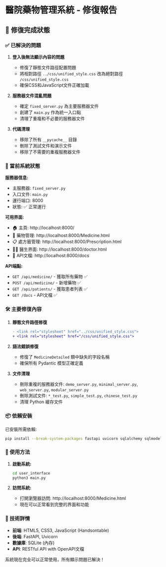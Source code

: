 # 醫院藥物管理系統 - 修復報告

## 🎯 修復完成狀態

### ✅ 已解決的問題

1. **登入後無法顯示內容的問題**
   - 修復了靜態文件路徑配置問題
   - 將相對路徑 `../css/unified_style.css` 改為絕對路徑 `/css/unified_style.css`
   - 確保CSS和JavaScript文件正確加載

2. **服務器文件混亂問題**
   - 確定 `fixed_server.py` 為主要服務器文件
   - 創建了 `main.py` 作為統一入口點
   - 清理了重複和不必要的服務器文件

3. **代碼清理**
   - 移除了所有 `__pycache__` 目錄
   - 刪除了測試文件和演示文件
   - 移除了不需要的重複服務器文件

### 🚀 當前系統狀態

**服務器信息:**
- 主服務器: `fixed_server.py`
- 入口文件: `main.py`
- 運行端口: 8000
- 狀態: ✅ 正常運行

**可用界面:**
- 🏠 主頁: http://localhost:8000/
- 💊 藥物管理: http://localhost:8000/Medicine.html
- 📋 處方籤管理: http://localhost:8000/Prescription.html
- 👨‍⚕️ 醫生界面: http://localhost:8000/doctor.html
- 📖 API文檔: http://localhost:8000/docs

**API端點:**
- `GET /api/medicine/` - 獲取所有藥物 ✅
- `POST /api/medicine/` - 新增藥物 ✅
- `GET /api/patients/` - 獲取患者列表 ✅
- `GET /docs` - API文檔 ✅

### 🛠️ 主要修復內容

1. **靜態文件路徑修復**
   ```diff
   - <link rel="stylesheet" href="../css/unified_style.css">
   + <link rel="stylesheet" href="/css/unified_style.css">
   ```

2. **語法錯誤修復**
   - 修復了 `MedicineDetailed` 類中缺失的字段名稱
   - 確保所有 Pydantic 模型正確定義

3. **文件清理**
   - 刪除重複的服務器文件: `demo_server.py`, `minimal_server.py`, `web_server.py`, `modular_server.py`
   - 刪除測試文件: `*_test.py`, `simple_test.py`, `chinese_test.py`
   - 清理 Python 緩存文件

### 📦 依賴安裝

已安裝所需依賴:
```bash
pip install --break-system-packages fastapi uvicorn sqlalchemy sqlmodel
```

### 🎉 使用方法

1. **啟動系統:**
   ```bash
   cd user_interface
   python3 main.py
   ```

2. **訪問系統:**
   - 打開瀏覽器訪問: http://localhost:8000/Medicine.html
   - 現在可以正常看到完整的界面和功能

### 🔧 技術詳情

- **前端**: HTML5, CSS3, JavaScript (Handsontable)
- **後端**: FastAPI, Uvicorn
- **數據庫**: SQLite (內存)
- **API**: RESTful API with OpenAPI文檔

系統現在完全可以正常使用，所有顯示問題已解決！